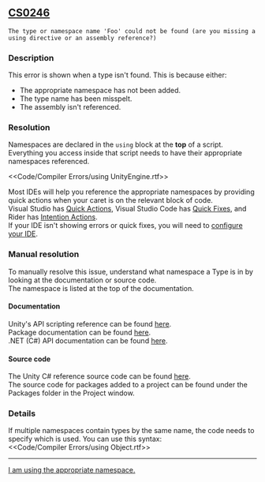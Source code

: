 ## [CS0246](https://docs.microsoft.com/en-us/dotnet/csharp/language-reference/compiler-messages/cs0246)

```
The type or namespace name 'Foo' could not be found (are you missing a using directive or an assembly reference?)
```

### Description
This error is shown when a type isn't found. This is because either:
- The appropriate namespace has not been added.
- The type name has been misspelt.
- The assembly isn't referenced.

### Resolution
Namespaces are declared in the `using` block at the **top** of a script.  
Everything you access inside that script needs to have their appropriate namespaces referenced.

<<Code/Compiler Errors/using UnityEngine.rtf>>  

Most IDEs will help you reference the appropriate namespaces by providing quick actions when your caret is on the relevant block of code.  
Visual Studio has [Quick Actions](https://docs.microsoft.com/en-us/visualstudio/ide/quick-actions?view=vs-2019),
Visual Studio Code has [Quick Fixes](https://code.visualstudio.com/docs/editor/refactoring#_code-actions-quick-fixes-and-refactorings),
and Rider has [Intention Actions](https://www.jetbrains.com/help/idea/intention-actions.html).  
If your IDE isn't showing errors or quick fixes, you will need to [configure your IDE](../../IDE%20Configuration.md).  

### Manual resolution
To manually resolve this issue, understand what namespace a Type is in by looking at the documentation or source code.  
The namespace is listed at the top of the documentation.
#### Documentation
Unity's API scripting reference can be found [here](https://code.visualstudio.com/docs/editor/refactoring#_code-actions-quick-fixes-and-refactorings).  
Package documentation can be found [here](https://docs.unity3d.com/Manual/PackagesList.html).  
.NET (C#) API documentation can be found [here](https://docs.microsoft.com/en-us/dotnet/api/).
#### Source code
The Unity C# reference source code can be found [here](https://github.com/Unity-Technologies/UnityCsReference).  
The source code for packages added to a project can be found under the Packages folder in the Project window.

### Details
If multiple namespaces contain types by the same name, the code needs to specify which is used. You can use this syntax:  
<<Code/Compiler Errors/using Object.rtf>>

---
[I am using the appropriate namespace.](CS0246%201.md)